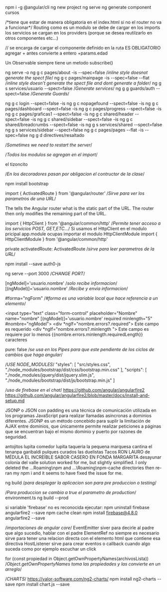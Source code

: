 npm i -g @angular/cli
ng new project
ng serve
ng generate component cursos

<base href="/"> /*tiene que estar de manera obligatoria en el index.html si no el router no va a funcionar*/
Routing como es un modulo se debe de cargar en los imports
los servicios se cargan en los providers (porque se desea reutilzarlo en otros componentes etc...)


<router-outlet></router-outlet> // se encarga de cargar el componente definido en la ruta ES OBLIGATORIO  
agregar + antes convierte a entero +params.edad

Un Observable siempre tiene un metodo subscribe()

ng serve -o
ng g c pages/about -is --spec=false /*inline style doesnot generate the spect file*/
ng g c pages/mainpage -is --spec=false --flat /*inline style doesn't generate the spect file and dont generate a folder*/
ng g s services/usuario --spect=false /*Generate services*/
ng g g guards/auth --spect=false /*Generate Guards*/


ng g c login --spect=false -is
ng g c nopagefound --spect=false -is
ng g c pages/dashboard --spect=false -is
ng g c pages/progress --spect=false -is
ng g c pages/graficas1 --spect=false -is
ng g c shared/header --spect=false -is
ng g c shared/sidebar --spect=false -is
ng g c shared/breadcrumbs --spect=false -is
ng g s services/shared --spect=false
ng g s services/sidebar --spect=false
ng g c pages/pages --flat -is --spec=false
ng g d directives/resaltado

/*Sometimes we need to restart the server*/

/*Todos los modulos se agregan en el import*/

el tizoncito

/*En los decoradores pasan por obligacion el contructor de la clase*/

npm install bootstrap

import { ActivatedRoute } from '@angular/router' /*Sirve para ver los parametros de una URL*/

The <base href="/"> tells the Angular router what is the static part of the URL. The router then only modifies the remaining part of the URL.

import { HttpClient } from '@angular/common/http' /*Permite tener acceso a los servicios POST, GET,ETC...*/
Si usamos el HttpClient en el modulo pricipal app.module ocupas importar el modulo HttpClientModule
import { HttpClientModule } from '@angular/common/http'

private activatedRoute: ActivatedRoute /*sirve para leer parametros de la URL*/


npm install --save auth0-js
<script type="text/javascript" src="node_modules/auth0-js/build/auth0.js"></script>
<script src="https://cdn.auth0.com/js/auth0/9.5.1/auth0.min.js"></script>

ng serve --port 3000 /*CHANGE PORT*/

[ngModel]='usuario.nombre' /*solo recibe informacion*/
[(ngModel)]='usuario.nombre'  /*Recibe y envia informacion*/

#forma="ngForm" /*#forma es una variable local que hace referencia a un elemento*/

  <input type="text" class="form-control" placeholder="Nombre" name="nombre" [(ngModel)]='usuario.nombre' required minlength="5" #nombre="ngModel">
        <div *ngIf="nombre.errors?.required">
          Este campo es requerido
        </div>
        <div *ngIf="nombre.errors?.minlength ">
          Este campo es requiere por lo menos {{nombre.errors.minlength.requiredLength}} caracteres
        </div>


  pure: false /*se usa en los Pipes para que este pendiente de los ciclos de cambios que haga angular*/



/*USE NODE_MODULES*/
"styles": [
              "src/styles.css",
              "./node_modules/bootstrap/dist/css/bootstrap.min.css"
            ],
            "scripts": [
              "./node_modules/jquery/dist/jquery.slim.js",
              "./node_modules/bootstrap/dist/js/bootstrap.min.js"
            ]



/*uso de firebase en el chat*/
https://github.com/angular/angularfire2
https://github.com/angular/angularfire2/blob/master/docs/install-and-setup.md


JSONP o JSON con padding es una técnica de comunicación utilizada en los programas JavaScript para realizar llamadas asíncronas a dominios diferentes. JSONP es un método concebido para suplir la limitación de AJAX entre dominios, que únicamente permite realizar peticiones a páginas que se encuentran bajo el mismo dominio y puerto por razones de seguridad.

antojitos lupita
comedor lupita
taqueria la pequena marquesa
cantina el tenanpa garibaldi
pulques curados las duelistas
Tacos RON LAURO de MÉDULA
EL INCREÍBLE SABOR CASERO EN FONDA MARGARITA desayunar colonia del valle
solution worked for me, but slightly simplified. I only deleted the ...Roaming\npm and ...\Roaming\npm-cache directories then re-ran my npm i and it seems to have fixed the issue for me.


ng build /*para desplegar la aplicacion son para pre produccion o testing*/

/*Para produccion se cambia a true el parametro de production*/
environment.ts
ng build --prod

si variable 'firebase' no es reconocida ejecutar:
npm uninstall firebase angularfire2 --save
npm cache clean
npm install firebase@4.8.0 angularfire2 --save

/*importaciones de angular core*/
EventEmitter siver para decirle al padre que algo sucedio, hablar con el padre
ElementRef no siempre es necesario sirve para tener una relacion directa con el elemento html que contiene esa directiva
HostListener sirve para crear eventos o callback cuando algo suceda como por ejemplo escuchar un click


 for (const propiedad in Object.getOwnPropertyNames(archivosLista))  /*Object.getOwnPropertyNames toma las propiedades y las convierte en un arreglo*/


/*CHARTS*/
https://valor-software.com/ng2-charts/
npm install ng2-charts --save
npm install chart.js --save
